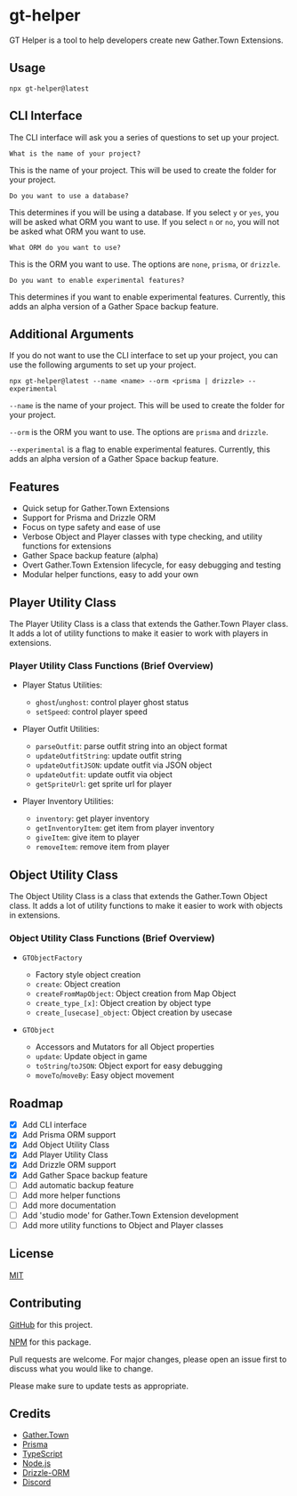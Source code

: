 # gt-helper

GT Helper is a tool to help developers create new Gather.Town Extensions.

## Usage

`npx gt-helper@latest`

## CLI Interface

The CLI interface will ask you a series of questions to set up your project.

`What is the name of your project?`

This is the name of your project. This will be used to create the folder for your project.

`Do you want to use a database?`

This determines if you will be using a database. If you select `y` or `yes`, you will be asked what ORM you want to use. If you select `n` or `no`, you will not be asked what ORM you want to use.

`What ORM do you want to use?`

This is the ORM you want to use. The options are `none`, `prisma`, or `drizzle`.

`Do you want to enable experimental features?`

This determines if you want to enable experimental features. Currently, this adds an alpha version of a Gather Space backup feature.

## Additional Arguments

If you do not want to use the CLI interface to set up your project, you can use the following arguments to set up your project.

`npx gt-helper@latest --name <name> --orm <prisma | drizzle> --experimental`

`--name` is the name of your project. This will be used to create the folder for your project.

`--orm` is the ORM you want to use. The options are `prisma` and `drizzle`.

`--experimental` is a flag to enable experimental features. Currently, this adds an alpha version of a Gather Space backup feature.

## Features

- Quick setup for Gather.Town Extensions
- Support for Prisma and Drizzle ORM
- Focus on type safety and ease of use
- Verbose Object and Player classes with type checking, and utility functions for extensions
- Gather Space backup feature (alpha)
- Overt Gather.Town Extension lifecycle, for easy debugging and testing
- Modular helper functions, easy to add your own

## Player Utility Class

The Player Utility Class is a class that extends the Gather.Town Player class. It adds a lot of utility functions to make it easier to work with players in extensions.

### Player Utility Class Functions (Brief Overview)

- Player Status Utilities:

  - `ghost`/`unghost`: control player ghost status
  - `setSpeed`: control player speed

- Player Outfit Utilities:

  - `parseOutfit`: parse outfit string into an object format
  - `updateOutfitString`: update outfit string
  - `updateOutfitJSON`: update outfit via JSON object
  - `updateOutfit`: update outfit via object
  - `getSpriteUrl`: get sprite url for player

- Player Inventory Utilities:
  - `inventory`: get player inventory
  - `getInventoryItem`: get item from player inventory
  - `giveItem`: give item to player
  - `removeItem`: remove item from player

## Object Utility Class

The Object Utility Class is a class that extends the Gather.Town Object class. It adds a lot of utility functions to make it easier to work with objects in extensions.

### Object Utility Class Functions (Brief Overview)

- `GTObjectFactory`

  - Factory style object creation
  - `create`: Object creation
  - `createFromMapObject`: Object creation from Map Object
  - `create_type_[x]`: Object creation by object type
  - `create_[usecase]_object`: Object creation by usecase

- `GTObject`

  - Accessors and Mutators for all Object properties
  - `update`: Update object in game
  - `toString`/`toJSON`: Object export for easy debugging
  - `moveTo`/`moveBy`: Easy object movement

## Roadmap

- [x] Add CLI interface
- [x] Add Prisma ORM support
- [x] Add Object Utility Class
- [x] Add Player Utility Class
- [x] Add Drizzle ORM support
- [x] Add Gather Space backup feature
- [ ] Add automatic backup feature
- [ ] Add more helper functions
- [ ] Add more documentation
- [ ] Add 'studio mode' for Gather.Town Extension development
- [ ] Add more utility functions to Object and Player classes

## License

[MIT](https://choosealicense.com/licenses/mit/)

## Contributing

[GitHub](https://github.com/Jarnock/gt-helper) for this project.

[NPM](https://www.npmjs.com/package/gt-helper) for this package.

Pull requests are welcome. For major changes, please open an issue first to discuss what you would like to change.

Please make sure to update tests as appropriate.

## Credits

- [Gather.Town](https://gather.town/)
- [Prisma](https://www.prisma.io/)
- [TypeScript](https://www.typescriptlang.org/)
- [Node.js](https://nodejs.org/en/)
- [Drizzle-ORM](https://github.com/drizzle-team/drizzle-orm)
- [Discord](https://discord.gg/ymbbq4Umq6)
